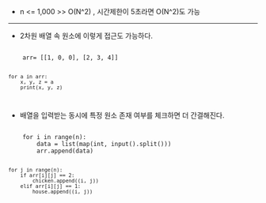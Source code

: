 * n <= 1,000  >>  O(N^2) , 시간제한이 5초라면 O(N^2)도 가능

<hr>

* 2차원 배열 속 원소에 이렇게 접근도 가능하다.
<code>
    arr= [[1, 0, 0], [2, 3, 4]]

    for a in arr:
        x, y, z = a
        print(x, y, z)
    
</code>

* 배열을 입력받는 동시에 특정 원소 존재 여부를 체크하면 더 간결해진다.
<code>
    for i in range(n):
        data = list(map(int, input().split()))
        arr.append(data)
    
    for j in range(n):
        if arr[i][j] == 2:
            chicken.append((i, j))
        elif arr[i][j] == 1:
            house.append((i, j))
</code>